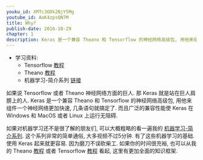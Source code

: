 ```yaml
---
youku_id: XMTc3ODk2NjY5Mg
youtube_id: AoK4zpsQN7M
title: Why?
publish-date: 2016-10-29
chapter: 1
description: Keras 是一个兼容 Theano 和 Tensorflow 的神经网络高级包, 用他来组件一个神经网络非常的快速, 几条语句就搞定了. 而且广泛的兼容性能使 Keras 在 Windows 和 MacOS 或者 Linux 上穿梭自如.
---
```

* 学习资料:
  * Tensorflow [教程](/tutorials/machine-learning/tensorflow/)
  * Theano [教程](/tutorials/machine-learning/theano/)
  * 机器学习-简介系列 [链接](/tutorials/machine-learning/ML-intro/)

如果说 Tensorflow 或者 Theano 神经网络方面的巨人.
那 Keras 就是站在巨人肩膀上的人. Keras 是一个兼容 Theano 和 Tensorflow 的神经网络高级包, 
用他来组件一个神经网络更加快速, 几条语句就搞定了. 
而且广泛的兼容性能使 Keras 在 Windows 和 MacOS 或者 Linux 上运行无阻碍.

如果对机器学习还不是很了解的朋友们, 可以大概粗略的看一遍我的 [机器学习-简介系列](/tutorials/machine-learning/ML-intro/). 这个系列非常的简单通俗, 大多视频不过5分钟.
有了这些机器学习的基础. 使用 Keras 起来就更容易. 因为磨刀不误砍柴工. 如果你的时间很充裕, 也可以从我的 Theano [教程](/tutorials/machine-learning/theano/) 或者 Tensorflow [教程](/tutorials/machine-learning/tensorflow/)
看起, 这里有更加全面的知识框架.